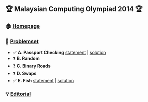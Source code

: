 ## :trophy: Malaysian Computing Olympiad 2014 :trophy:
### :house: [**Homepage**](https://ioimalaysia.org/competition/mco/2014/)

### :bookmark_tabs: [**Problemset**](https://www.acmicpc.net/category/detail/1514)
- :white_check_mark: **A. Passport Checking** [statement](https://www.acmicpc.net/problem/13211) | [solution](./A-PassportChecking)
- :question: **B. Random**
- :question: **C. Binary Roads**
- :question: **D. Swaps**
- :white_check_mark: **E. Fish** [statement](https://www.acmicpc.net/problem/13215) | [solution](./E-Fish)

### :bulb: [**Editorial**](https://drive.google.com/drive/folders/0B2X4y19d66TUZndWYTZTMkx5SFk?resourcekey=0-l3QZQuIWl6hs0ISJaXPxjQ)